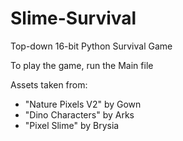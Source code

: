 # Slime-Survival
Top-down 16-bit Python Survival Game

To play the game, run the Main file

Assets taken from: 
  - "Nature Pixels V2" by Gown
  - "Dino Characters" by Arks
  - "Pixel Slime" by Brysia
